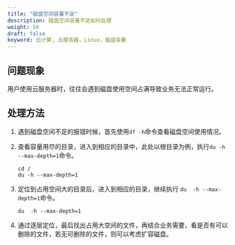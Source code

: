 ```yaml
---
title: "磁盘空间容量不足"
description: 磁盘空间容量不足如何处理
weight: 50
draft: false
keyword: 云计算, 云服务器，Linux，磁盘容量
---
```

## 问题现象

用户使用云服务器时，往往会遇到磁盘使用空间占满导致业务无法正常运行。

## 处理方法

1. 遇到磁盘空间不足的报错时候，首先使用`df -h`命令查看磁盘空间使用情况。

2. 查看容量用尽的目录，进入到相应的目录中，此处以根目录为例，执行`du -h --max-depth=1`命令。

   ```shell
   cd /
   du -h --max-depth=1
   ```

3. 定位到占用空间大的目录后，进入到相应的目录，继续执行 `du  -h --max-depth=1`命令。

   ```shell
   du  -h --max-depth=1
   ```

4. 通过逐层定位，最后找出占用大空间的文件，再结合业务需要，看是否有可以删除的文件，若无可删除的文件，则可以考虑扩容磁盘。

